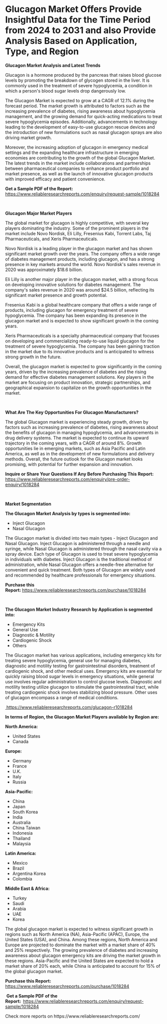<p><h1>Glucagon Market Offers Provide Insightful Data for the Time Period from 2024 to 2031 and also Provide Analysis Based on Application, Type, and Region</h1></p><p><strong>Glucagon Market Analysis and Latest Trends</strong></p>
<p><p>Glucagon is a hormone produced by the pancreas that raises blood glucose levels by promoting the breakdown of glycogen stored in the liver. It is commonly used in the treatment of severe hypoglycemia, a condition in which a person's blood sugar levels drop dangerously low.</p><p>The Glucagon Market is expected to grow at a CAGR of 12.1% during the forecast period. The market growth is attributed to factors such as the increasing prevalence of diabetes, rising awareness about hypoglycemia management, and the growing demand for quick-acting medications to treat severe hypoglycemia episodes. Additionally, advancements in technology leading to the development of easy-to-use glucagon rescue devices and the introduction of new formulations such as nasal glucagon sprays are also driving market growth.</p><p>Moreover, the increasing adoption of glucagon in emergency medical settings and the expanding healthcare infrastructure in emerging economies are contributing to the growth of the global Glucagon Market. The latest trends in the market include collaborations and partnerships between pharmaceutical companies to enhance product portfolio and market presence, as well as the launch of innovative glucagon products with improved efficacy and patient convenience.</p></p>
<p><strong>Get a Sample PDF of the Report:&nbsp;</strong> <a href="https://www.reliableresearchreports.com/enquiry/request-sample/1018284">https://www.reliableresearchreports.com/enquiry/request-sample/1018284</a></p>
<p>&nbsp;</p>
<p><strong>Glucagon Major Market Players</strong></p>
<p><p>The global market for glucagon is highly competitive, with several key players dominating the industry. Some of the prominent players in the market include Novo Nordisk, Eli Lilly, Fresenius Kabi, Torrent Labs, Taj Pharmaceuticals, and Xeris Pharmaceuticals.</p><p>Novo Nordisk is a leading player in the glucagon market and has shown significant market growth over the years. The company offers a wide range of diabetes management products, including glucagon, and has a strong presence in key markets around the world. Novo Nordisk's sales revenue in 2020 was approximately $18.6 billion.</p><p>Eli Lilly is another major player in the glucagon market, with a strong focus on developing innovative solutions for diabetes management. The company's sales revenue in 2020 was around $24.5 billion, reflecting its significant market presence and growth potential.</p><p>Fresenius Kabi is a global healthcare company that offers a wide range of products, including glucagon for emergency treatment of severe hypoglycemia. The company has been expanding its presence in the glucagon market and is expected to show significant growth in the coming years.</p><p>Xeris Pharmaceuticals is a specialty pharmaceutical company that focuses on developing and commercializing ready-to-use liquid glucagon for the treatment of severe hypoglycemia. The company has been gaining traction in the market due to its innovative products and is anticipated to witness strong growth in the future.</p><p>Overall, the glucagon market is expected to grow significantly in the coming years, driven by the increasing prevalence of diabetes and the rising demand for effective diabetes management solutions. Key players in the market are focusing on product innovation, strategic partnerships, and geographical expansion to capitalize on the growth opportunities in the market.</p></p>
<p>&nbsp;</p>
<p><strong>What Are The Key Opportunities For Glucagon Manufacturers?</strong></p>
<p><p>The global Glucagon market is experiencing steady growth, driven by factors such as increasing prevalence of diabetes, rising awareness about the benefits of glucagon in managing hypoglycemia, and advancements in drug delivery systems. The market is expected to continue its upward trajectory in the coming years, with a CAGR of around 8%. Growth opportunities lie in emerging markets, such as Asia Pacific and Latin America, as well as in the development of new formulations and delivery methods. Overall, the future outlook for the Glucagon market looks promising, with potential for further expansion and innovation.</p></p>
<p><strong>Inquire or Share Your Questions If Any Before Purchasing This Report:</strong> <a href="https://www.reliableresearchreports.com/enquiry/pre-order-enquiry/1018284">https://www.reliableresearchreports.com/enquiry/pre-order-enquiry/1018284</a></p>
<p>&nbsp;</p>
<p><strong>Market Segmentation</strong></p>
<p><strong>The Glucagon Market Analysis by types is segmented into:</strong></p>
<p><ul><li>Inject Glucagon</li><li>Nasal Glucagon</li></ul></p>
<p><p>The Glucagon market is divided into two main types - Inject Glucagon and Nasal Glucagon. Inject Glucagon is administered through a needle and syringe, while Nasal Glucagon is administered through the nasal cavity via a spray device. Each type of Glucagon is used to treat severe hypoglycemia in individuals with diabetes. Inject Glucagon is the traditional method of administration, while Nasal Glucagon offers a needle-free alternative for convenient and quick treatment. Both types of Glucagon are widely used and recommended by healthcare professionals for emergency situations.</p></p>
<p><strong>Purchase this Report:&nbsp;</strong><a href="https://www.reliableresearchreports.com/purchase/1018284">https://www.reliableresearchreports.com/purchase/1018284</a></p>
<p>&nbsp;</p>
<p><strong>The Glucagon Market Industry Research by Application is segmented into:</strong></p>
<p><ul><li>Emergency Kits</li><li>General Use</li><li>Diagnostic & Motility</li><li>Cardiogenic Shock</li><li>Others</li></ul></p>
<p><p>The Glucagon market has various applications, including emergency kits for treating severe hypoglycemia, general use for managing diabetes, diagnostic and motility testing for gastrointestinal disorders, treatment of cardiogenic shock, and other medical uses. Emergency kits are essential for quickly raising blood sugar levels in emergency situations, while general use involves regular administration to control glucose levels. Diagnostic and motility testing utilize glucagon to stimulate the gastrointestinal tract, while treating cardiogenic shock involves stabilizing blood pressure. Other uses of glucagon encompass a range of medical conditions.</p></p>
<p><a href="https://www.reliableresearchreports.com/glucagon-r1018284">&nbsp;https://www.reliableresearchreports.com/glucagon-r1018284</a></p>
<p><strong>In terms of Region, the Glucagon Market Players available by Region are:</strong></p>
<p>
    <p> <strong> North America: </strong>
        <ul>
            <li>United States</li>
            <li>Canada</li>
        </ul>
        </p> 
    <p> <strong> Europe: </strong>
        <ul>
            <li>Germany</li>
            <li>France</li>
            <li>U.K.</li>
            <li>Italy</li>
            <li>Russia</li>
        </ul>
        </p> 
    <p> <strong> Asia-Pacific: </strong>
        <ul>
            <li>China</li>
            <li>Japan</li>
            <li>South Korea</li>
            <li>India</li>
            <li>Australia</li>
            <li>China Taiwan</li>
            <li>Indonesia</li>
            <li>Thailand</li>
            <li>Malaysia</li>
        </ul>
        </p> 
    <p> <strong> Latin America: </strong>
        <ul>
            <li>Mexico</li>
            <li>Brazil</li>
            <li>Argentina Korea</li>
            <li>Colombia</li>
        </ul>
        </p> 
    <p> <strong> Middle East & Africa: </strong>
        <ul>
            <li>Turkey</li>
            <li>Saudi</li>
            <li>Arabia</li>
            <li>UAE</li>
            <li>Korea</li>
        </ul>
    </p>
    </p>
<p><p>The global glucagon market is expected to witness significant growth in regions such as North America (NA), Asia-Pacific (APAC), Europe, the United States (USA), and China. Among these regions, North America and Europe are projected to dominate the market with a market share of 40% and 25% respectively. The growing prevalence of diabetes and increasing awareness about glucagon emergency kits are driving the market growth in these regions. Asia-Pacific and the United States are expected to hold a market share of 20% each, while China is anticipated to account for 15% of the global glucagon market.</p></p>
<p><strong>Purchase this Report: </strong><a href="https://www.reliableresearchreports.com/purchase/1018284">https://www.reliableresearchreports.com/purchase/1018284</a></p>
<p>&nbsp;<strong>Get a Sample PDF of the Report:&nbsp;&nbsp;</strong><a href="https://www.reliableresearchreports.com/enquiry/request-sample/1018284">https://www.reliableresearchreports.com/enquiry/request-sample/1018284</a></p>
<p><strong></strong></p>
<p>Check more reports on https://www.reliableresearchreports.com/</p>